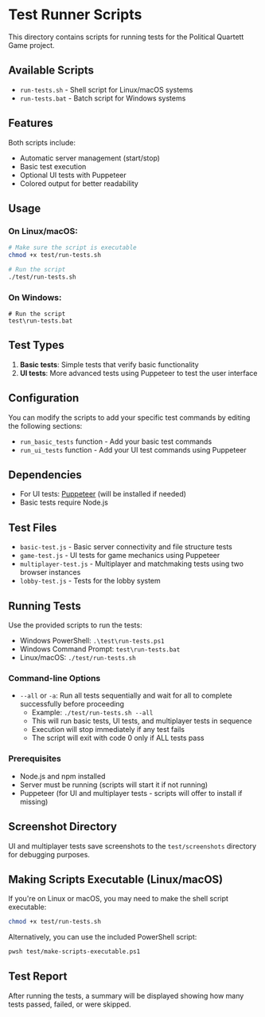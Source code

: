 # Test Runner Scripts

This directory contains scripts for running tests for the Political Quartett Game project.

## Available Scripts

- `run-tests.sh` - Shell script for Linux/macOS systems
- `run-tests.bat` - Batch script for Windows systems

## Features

Both scripts include:

- Automatic server management (start/stop)
- Basic test execution
- Optional UI tests with Puppeteer
- Colored output for better readability

## Usage

### On Linux/macOS:

```bash
# Make sure the script is executable
chmod +x test/run-tests.sh

# Run the script
./test/run-tests.sh
```

### On Windows:

```batch
# Run the script
test\run-tests.bat
```

## Test Types

1. **Basic tests**: Simple tests that verify basic functionality
2. **UI tests**: More advanced tests using Puppeteer to test the user interface

## Configuration

You can modify the scripts to add your specific test commands by editing the following sections:

- `run_basic_tests` function - Add your basic test commands
- `run_ui_tests` function - Add your UI test commands using Puppeteer

## Dependencies

- For UI tests: [Puppeteer](https://pptr.dev/) (will be installed if needed)
- Basic tests require Node.js

## Test Files

- `basic-test.js` - Basic server connectivity and file structure tests
- `game-test.js` - UI tests for game mechanics using Puppeteer
- `multiplayer-test.js` - Multiplayer and matchmaking tests using two browser instances
- `lobby-test.js` - Tests for the lobby system

## Running Tests

Use the provided scripts to run the tests:

- Windows PowerShell: `.\test\run-tests.ps1`
- Windows Command Prompt: `test\run-tests.bat`
- Linux/macOS: `./test/run-tests.sh`

### Command-line Options

- `--all` or `-a`: Run all tests sequentially and wait for all to complete successfully before proceeding
  - Example: `./test/run-tests.sh --all`
  - This will run basic tests, UI tests, and multiplayer tests in sequence
  - Execution will stop immediately if any test fails
  - The script will exit with code 0 only if ALL tests pass

### Prerequisites

- Node.js and npm installed
- Server must be running (scripts will start it if not running)
- Puppeteer (for UI and multiplayer tests - scripts will offer to install if missing)

## Screenshot Directory

UI and multiplayer tests save screenshots to the `test/screenshots` directory for debugging purposes.

## Making Scripts Executable (Linux/macOS)

If you're on Linux or macOS, you may need to make the shell script executable:

```bash
chmod +x test/run-tests.sh
```

Alternatively, you can use the included PowerShell script:

```bash
pwsh test/make-scripts-executable.ps1
```

## Test Report

After running the tests, a summary will be displayed showing how many tests passed, failed, or were skipped.